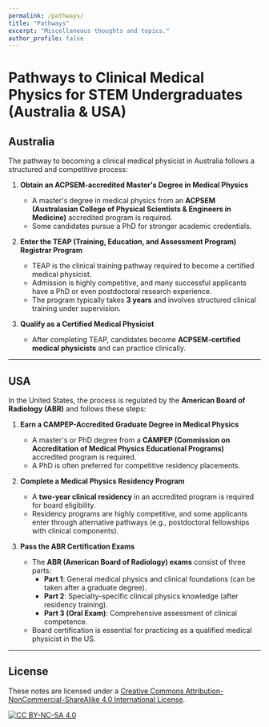 ```yaml
---
permalink: /pathways/
title: "Pathways"
excerpt: "Miscellaneous thoughts and topics."
author_profile: false
---
```


<span class='anchor' id='others'></span>

# Pathways to Clinical Medical Physics for STEM Undergraduates (Australia & USA)

## Australia

The pathway to becoming a clinical medical physicist in Australia follows a structured and competitive process:

1. **Obtain an ACPSEM-accredited Master's Degree in Medical Physics**
   - A master's degree in medical physics from an **ACPSEM (Australasian College of Physical Scientists & Engineers in Medicine)** accredited program is required.
   - Some candidates pursue a PhD for stronger academic credentials.

2. **Enter the TEAP (Training, Education, and Assessment Program) Registrar Program**
   - TEAP is the clinical training pathway required to become a certified medical physicist.
   - Admission is highly competitive, and many successful applicants have a PhD or even postdoctoral research experience.
   - The program typically takes **3 years** and involves structured clinical training under supervision.

3. **Qualify as a Certified Medical Physicist**
   - After completing TEAP, candidates become **ACPSEM-certified medical physicists** and can practice clinically.

---

## USA

In the United States, the process is regulated by the **American Board of Radiology (ABR)** and follows these steps:

1. **Earn a CAMPEP-Accredited Graduate Degree in Medical Physics**
   - A master's or PhD degree from a **CAMPEP (Commission on Accreditation of Medical Physics Educational Programs)** accredited program is required.
   - A PhD is often preferred for competitive residency placements.

2. **Complete a Medical Physics Residency Program**
   - A **two-year clinical residency** in an accredited program is required for board eligibility.
   - Residency programs are highly competitive, and some applicants enter through alternative pathways (e.g., postdoctoral fellowships with clinical components).

3. **Pass the ABR Certification Exams**
   - The **ABR (American Board of Radiology) exams** consist of three parts:
     - **Part 1**: General medical physics and clinical foundations (can be taken after a graduate degree).
     - **Part 2**: Specialty-specific clinical physics knowledge (after residency training).
     - **Part 3 (Oral Exam)**: Comprehensive assessment of clinical competence.
   - Board certification is essential for practicing as a qualified medical physicist in the US.

---

## License  
These notes are licensed under a [Creative Commons Attribution-NonCommercial-ShareAlike 4.0 International License](https://creativecommons.org/licenses/by-nc-sa/4.0/).  

[![CC BY-NC-SA 4.0](https://licensebuttons.net/l/by-nc-sa/4.0/88x31.png)](https://creativecommons.org/licenses/by-nc-sa/4.0/)
